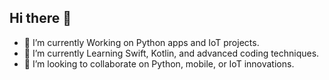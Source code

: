## Hi there 👋
- 🔭 I’m currently Working on Python apps and IoT projects.
- 🌱 I’m currently Learning Swift, Kotlin, and advanced coding techniques.
- 👯 I’m looking to collaborate on Python, mobile, or IoT innovations.
<!--
**Mw1twa/Mw1twa** is a ✨ _special_ ✨ repository because its `README.md` (this file) appears on your GitHub profile.

Here are some ideas to get you started:

- 🔭 I’m currently working on ...
- 🌱 I’m currently learning ...
- 👯 I’m looking to collaborate on ...
- 🤔 I’m looking for help with ...
- 💬 Ask me about ...
- 📫 How to reach me: ...
- 😄 Pronouns: ...
- ⚡ Fun fact: ...
-->
